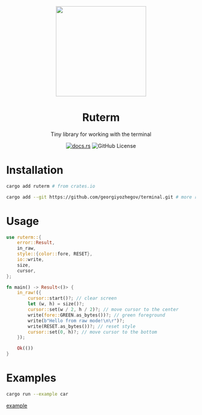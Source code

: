 <div align="center">
    <img src="https://github.com/georgiyozhegov/terminal/assets/159022025/b9bf9c24-486c-44b1-ac9e-e856426c2acc" width=240px height=240px>
    <h1 align="center">Ruterm</h1>
    <p align="center">Tiny library for working with the terminal</p>
    
[![docs.rs](https://img.shields.io/docsrs/ruterm)](https://crates.io/crates/ruterm)
![GitHub License](https://img.shields.io/github/license/georgiyozhegov/terminal)
</div>

# Installation
```bash
cargo add ruterm # from crates.io
```
```bash
cargo add --git https://github.com/georgiyozhegov/terminal.git # more recent version
```

# Usage
```rust
use ruterm::{
    error::Result,
    in_raw,
    style::{color::fore, RESET},
    io::write,
    size,
    cursor,
};

fn main() -> Result<()> {
    in_raw!({
        cursor::start()?; // clear screen
        let (w, h) = size()?;
        cursor::set(w / 2, h / 2)?; // move cursor to the center
        write(fore::GREEN.as_bytes())?; // green foreground
        write(b"Hello from raw mode!\n\r")?;
        write(RESET.as_bytes())?; // reset style
        cursor::set(0, h)?; // move cursor to the bottom
    });

    Ok(())
}
```

# Examples
```bash
cargo run --example car
```
[example](https://github.com/georgiyozhegov/terminal/assets/159022025/e4c4beff-a252-425a-a6c8-a976a327c88d)
